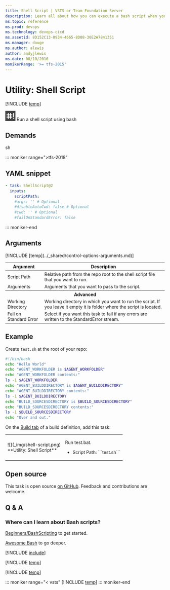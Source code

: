 ```yaml
---
title: Shell Script | VSTS or Team Foundation Server
description: Learn all about how you can execute a bash script when you are building your code in VSTS and Team Foundation Server (TFS)
ms.topic: reference
ms.prod: devops
ms.technology: devops-cicd
ms.assetid: 8D152C13-0934-4665-8D08-30E2A7841351
ms.manager: douge
ms.author: alewis
author: andyjlewis
ms.date: 08/10/2016
monikerRange: '>= tfs-2015'
---
```


# Utility: Shell Script

[!INCLUDE [temp](../../_shared/version-tfs-2015-rtm.md)]

![icon](_img/shell-script.png) Run a shell script using bash

## Demands

sh

::: moniker range=">tfs-2018"

## YAML snippet

```YAML
- task: ShellScript@2
  inputs:
    scriptPath:
    #args: '' # Optional
    #disableAutoCwd: false # Optional
    #cwd: '' # Optional
    #failOnStandardError: false
```

::: moniker-end

## Arguments

<table>
<thead>
<tr>
<th>Argument</th>
<th>Description</th>
</tr>
</thead>
<tr>
<td>Script Path</td>
<td>
Relative path from the repo root to the shell script file that you want to run.
</td>
</tr>
<tr>
<td>Arguments</td>
<td>
Arguments that you want to pass to the script.
</td>
</tr>
<tr>
<th style="text-align: center" colspan="2">Advanced</th>
</tr>
<tr>
<td>Working Directory</td>
<td>
Working directory in which you want to run the script.  If you leave it empty it is folder where the script is located.
</td>
</tr>
<tr>
<td>Fail on Standard Error</td>
<td>
Select if you want this task to fail if any errors are written to the StandardError stream.
</td>
</tr>
[!INCLUDE [temp](../_shared/control-options-arguments.md)]
</table>

## Example

Create ```test.sh``` at the root of your repo:

```sh
#!/bin/bash
echo "Hello World"
echo "AGENT_WORKFOLDER is $AGENT_WORKFOLDER"
echo "AGENT_WORKFOLDER contents:"
ls -1 $AGENT_WORKFOLDER
echo "AGENT_BUILDDIRECTORY is $AGENT_BUILDDIRECTORY"
echo "AGENT_BUILDDIRECTORY contents:"
ls -1 $AGENT_BUILDDIRECTORY
echo "BUILD_SOURCESDIRECTORY is $BUILD_SOURCESDIRECTORY"
echo "BUILD_SOURCESDIRECTORY contents:"
ls -1 $BUILD_SOURCESDIRECTORY
echo "Over and out."
```

On the [Build tab](../../index.md) of a build definition, add this task:

<table>
<tr>
<td>![](_img/shell-script.png)<br/>**Utility: Shell Script**</td>
<td>
<p>Run test.bat.</p>
<ul>
<li>Script Path: ```test.sh```</li>
</ul>
</td>
</tr>
</table>


## Open source

This task is open source [on GitHub](https://github.com/Microsoft/vsts-tasks). Feedback and contributions are welcome.

## Q & A

<!-- BEGINSECTION class="md-qanda" -->

### Where can I learn about Bash scripts?

[Beginners/BashScripting](https://help.ubuntu.com/community/Beginners/BashScripting) to get started.

[Awesome Bash](https://github.com/alebcay/awesome-shell#awesome-bash) to go deeper.

[!INCLUDE [include](../../_shared/variable-set-in-script-qa.md)]

[!INCLUDE [temp](../_shared/build-step-common-qa.md)]

[!INCLUDE [temp](../../_shared/qa-agents.md)]

::: moniker range="< vsts"
[!INCLUDE [temp](../../_shared/qa-versions.md)]
::: moniker-end

<!-- ENDSECTION -->
